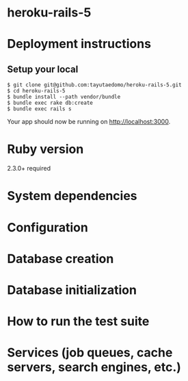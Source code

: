 # heroku-rails-5

# Deployment instructions
## Setup your local
```
$ git clone git@github.com:tayutaedomo/heroku-rails-5.git
$ cd heroku-rails-5
$ bundle install --path vendor/bundle
$ bundle exec rake db:create
$ bundle exec rails s
```

Your app should now be running on [http://localhost:3000](http://localhost:3000).

# Ruby version
2.3.0+ required

# System dependencies

# Configuration

# Database creation

# Database initialization

# How to run the test suite

# Services (job queues, cache servers, search engines, etc.)

